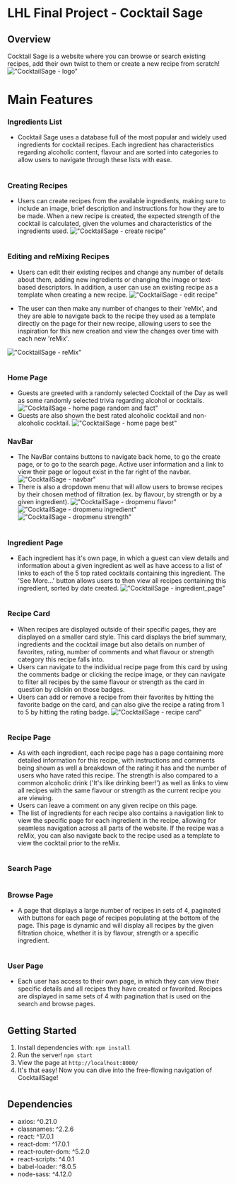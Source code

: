 # LHL Final Project - Cocktail Sage

## Overview

Cocktail Sage is a website where you can browse or search existing recipes, add their own twist to them or create a new recipe from scratch!
!["CocktailSage - logo"](https://github.com/hermitAT/react-sage/blob/master/docs/logo.png)
#
# Main Features

### Ingredients List
- Cocktail Sage uses a database full of the most popular and widely used ingredients for cocktail recipes. Each ingredient has characteristics regarding alcoholic content, flavour and are sorted into categories to allow users to navigate through these lists with ease.

#
### Creating Recipes
- Users can create recipes from the available ingredients, making sure to include an image, brief description and instructions for how they are to be made. When a new recipe is created, the expected strength of the cocktail is calculated, given the volumes and characteristics of the ingredients used.
!["CocktailSage - create recipe"](https://github.com/hermitAT/react-sage/blob/master/docs/create_page.png)
#
### Editing and reMixing Recipes
- Users can edit their existing recipes and change any number of details about them, adding new ingredients or changing the image or text-based descriptors. In addition, a user can use an existing recipe as a template when creating a new recipe.
!["CocktailSage - edit recipe"](https://github.com/hermitAT/react-sage/blob/master/docs/edit_page.png)

- The user can then make any number of changes to their 'reMix', and they are able to navigate back to the recipe they used as a template directly on the page for their new recipe, allowing users to see the inspiration for this new creation and view the changes over time with each new 'reMix'.

!["CocktailSage - reMix"](https://github.com/hermitAT/react-sage/blob/master/docs/reMix.png)

#
### Home Page
- Guests are greeted with a randomly selected Cocktail of the Day as well as some randomly selected trivia regarding alcohol or cocktails.
!["CocktailSage - home page random and fact"](https://github.com/hermitAT/react-sage/blob/master/docs/home_page_top.png)
- Guests are also shown the best rated alcoholic cocktail and non-alcoholic cocktail.
!["CocktailSage - home page best"](https://github.com/hermitAT/react-sage/blob/master/docs/home_page_bottom.png)

### NavBar
- The NavBar contains buttons to navigate back home, to go the create page, or to go to the search page. Active user information and a link to view their page or logout exist in the far right of the navbar.
!["CocktailSage - navbar"](https://github.com/hermitAT/react-sage/blob/master/docs/navbar.png)
- There is also a dropdown menu that will allow users to browse recipes by their chosen method of filtration (ex. by flavour, by strength or by a given ingredient).
!["CocktailSage - dropmenu flavor"](https://github.com/hermitAT/react-sage/blob/master/docs/dropmenu_flavor.png)
!["CocktailSage - dropmenu ingredient"](https://github.com/hermitAT/react-sage/blob/master/docs/dropmenu_ingredient.png)
!["CocktailSage - dropmenu strength"](https://github.com/hermitAT/react-sage/blob/master/docs/dropmenu_strength.png)
#
### Ingredient Page
- Each ingredient has it's own page, in which a guest can view details and information about a given ingredient as well as have access to a list of links to each of the 5 top rated cocktails containing this ingredient. The 'See More...' button allows users to then view all recipes containing this ingredient, sorted by date created.
!["CocktailSage - ingredient_page"](https://github.com/hermitAT/react-sage/blob/master/docs/ingredient_page.png)
#
### Recipe Card
- When recipes are displayed outside of their specific pages, they are displayed on a smaller card style. This card displays the brief summary, ingredients and the cocktail image but also details on number of favorites, rating, number of comments and what flavour or strength category this recipe falls into.
- Users can navigate to the individual recipe page from this card by using the comments badge or clicking the recipe image, or they can navigate to filter all recipes by the same flavour or strength as the card in question by clickin on those badges.
- Users can add or remove a recipe from their favorites by hitting the favorite badge on the card, and can also give the recipe a rating from 1 to 5 by hitting the rating badge.
!["CocktailSage - recipe card"](https://github.com/hermitAT/react-sage/blob/master/docs/recipe_card.png)
#
### Recipe Page
- As with each ingredient, each recipe page has a page containing more detailed information for this recipe, with instructions and comments being shown as well a breakdown of the rating it has and the number of users who have rated this recipe. The strength is also compared to a common alcoholic drink ('It's like drinking beer!') as well as links to view all recipes with the same flavour or strength as the current recipe you are viewing.
- Users can leave a comment on any given recipe on this page.
- The list of ingredients for each recipe also contains a navigation link to view the specific page for each ingredient in the recipe, allowing for seamless navigation across all parts of the website. If the recipe was a reMix, you can also navigate back to the recipe used as a template to view the cocktail prior to the reMix.

#
### Search Page

#
### Browse Page
- A page that displays a large number of recipes in sets of 4, paginated with buttons for each page of recipes populating at the bottom of the page. This page is dynamic and will display all recipes by the given filtration choice, whether it is by flavour, strength or a specific ingredient.

#
### User Page
- Each user has access to their own page, in which they can view their specific details and all recipes they have created or favorited. Recipes are displayed in same sets of 4 with pagination that is used on the search and browse pages.

#
## Getting Started
1. Install dependencies with: `npm install`
2. Run the server! `npm start`
3. View the page at `http://localhost:8000/`
4. It's that easy! Now you can dive into the free-flowing navigation of CocktailSage!

#
## Dependencies
- axios: ^0.21.0
- classnames: ^2.2.6
- react: ^17.0.1
- react-dom: ^17.0.1
- react-router-dom: ^5.2.0
- react-scripts: ^4.0.1
- babel-loader: ^8.0.5
- node-sass: ^4.12.0
